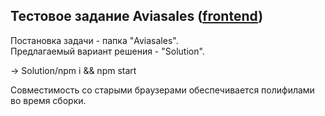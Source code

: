 ## Тестовое задание Aviasales ([frontend](https://aviasales.recruitee.com/o/frontend-developer-js-coffeescript-react%C2%A0redux--aviasalesru))

Постановка задачи - папка "Aviasales". <br/>
Предлагаемый вариант решения - "Solution".

-> Solution/npm i && npm start

Совместимость со старыми браузерами обеспечивается полифилами во время сборки.